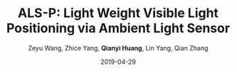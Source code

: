 ---
title: "ALS-P: Light Weight Visible Light Positioning via Ambient Light Sensor"
collection: publications
permalink: "/publication/2019-04-29"
excerpt: "Visible light positioning (VLP) is a promising direction for indoor localization. VLP depends on Visible light communication (VLC) to receive location anchors sent by light bulbs. In order to decode high-frequency VLC signals, today's VLP systems require the receiver to equip either rolling shutter cameras or high-frequency light sensors, which bring considerable overhead or are even unavailable on many mobile devices. This paper introduces ALS-P, a lightweight VLP approach which only requires the commercially widely available ambient light sensor (ALS). ALS is conventionally not treated as a feasible VLC receiver as its sampling rate is far less than that of VLC signals. Our basic idea is to leverage the property of frequency aliasing. Through dynamically adjusting the sampling rate of the ALS sensor, the down-converted signals can be uniquely distinguished. To realize this idea, we propose novel designs to …"
date: "2019-04-29"
venue: "IEEE INFOCOM 2019-IEEE Conference on Computer Communications, 1306-1314, 2019"
paperurl: "/files/2019-04-29.pdf"
author: "Zeyu Wang, Zhice Yang, <strong>Qianyi Huang</strong>, Lin Yang, Qian Zhang"
poster: /images/publications/2019-04-29.jpg

remark:
external_url: "https://ieeexplore.ieee.org/document/8737575"
---